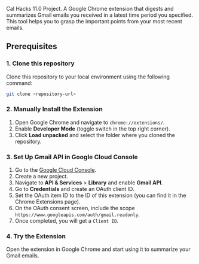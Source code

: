 Cal Hacks 11.0 Project. A Google Chrome extension that digests and summarizes Gmail emails you received in a latest time period you specified. This tool helps you to grasp the important points from your most recent emails.

## Prerequisites

### 1. Clone this repository
Clone this repository to your local environment using the following command:
```bash
git clone <repository-url>
```

### 2. Manually Install the Extension
1. Open Google Chrome and navigate to `chrome://extensions/`.
2. Enable **Developer Mode** (toggle switch in the top right corner).
3. Click **Load unpacked** and select the folder where you cloned the repository.

### 3. Set Up Gmail API in Google Cloud Console
1. Go to the [Google Cloud Console](https://console.cloud.google.com/).
2. Create a new project.
3. Navigate to **API & Services** > **Library** and enable **Gmail API**.
4. Go to **Credentials** and create an OAuth client ID.
5. Set the OAuth item ID to the ID of this extension (you can find it in the Chrome Extensions page).
6. On the OAuth consent screen, include the scope `https://www.googleapis.com/auth/gmail.readonly`.
7. Once completed, you will get a `Client ID`.

### 4. Try the Extension
Open the extension in Google Chrome and start using it to summarize your Gmail emails.
